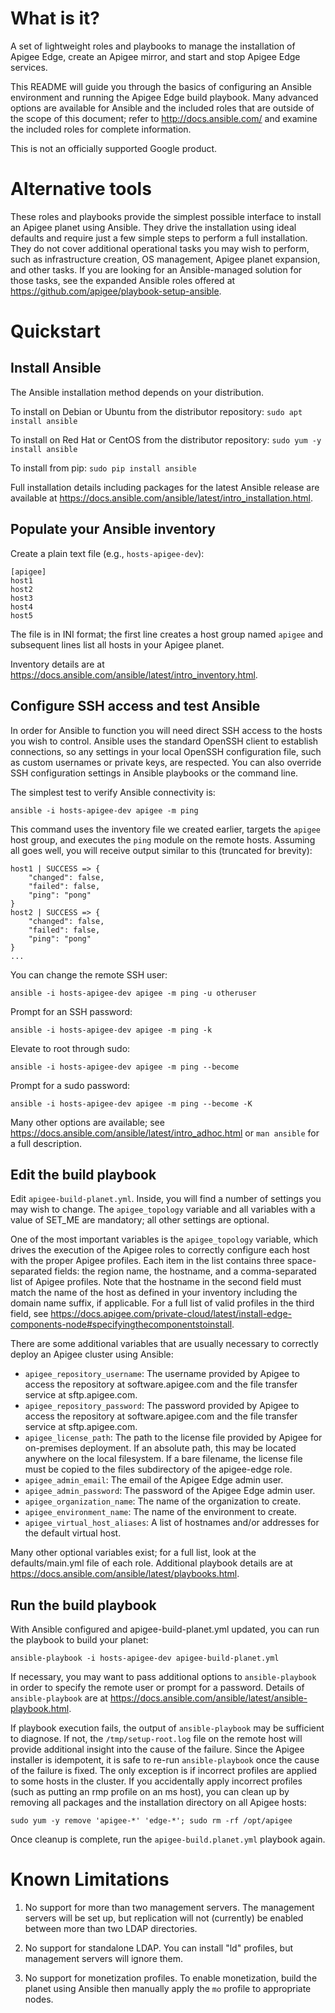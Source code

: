 # What is it?

A set of lightweight roles and playbooks to manage the installation of Apigee
Edge, create an Apigee mirror, and start and stop Apigee Edge services.

This README will guide you through the basics of configuring an Ansible
environment and running the Apigee Edge build playbook. Many advanced options
are available for Ansible and the included roles that are outside of the scope
of this document; refer to <http://docs.ansible.com/> and examine the included
roles for complete information.

This is not an officially supported Google product.



# Alternative tools

These roles and playbooks provide the simplest possible interface to install an
Apigee planet using Ansible. They drive the installation using ideal defaults
and require just a few simple steps to perform a full installation. They do not
cover additional operational tasks you may wish to perform, such as
infrastructure creation, OS management, Apigee planet expansion, and other
tasks. If you are looking for an Ansible-managed solution for those tasks, see
the expanded Ansible roles offered at
<https://github.com/apigee/playbook-setup-ansible>.



# Quickstart

## Install Ansible

The Ansible installation method depends on your distribution.

To install on Debian or Ubuntu from the distributor repository:
`sudo apt install ansible`

To install on Red Hat or CentOS from the distributor repository:
`sudo yum -y install ansible`

To install from pip:
`sudo pip install ansible`

Full installation details including packages for the latest Ansible release
are available at <https://docs.ansible.com/ansible/latest/intro_installation.html>.

## Populate your Ansible inventory

Create a plain text file (e.g., `hosts-apigee-dev`):

```
[apigee]
host1
host2
host3
host4
host5
```

The file is in INI format; the first line creates a host group named `apigee`
and subsequent lines list all hosts in your Apigee planet.

Inventory details are at <https://docs.ansible.com/ansible/latest/intro_inventory.html>.

## Configure SSH access and test Ansible

In order for Ansible to function you will need direct SSH access to the hosts
you wish to control. Ansible uses the standard OpenSSH client to establish
connections, so any settings in your local OpenSSH configuration file, such as
custom usernames or private keys, are respected. You can also override SSH
configuration settings in Ansible playbooks or the command line.

The simplest test to verify Ansible connectivity is:

`ansible -i hosts-apigee-dev apigee -m ping`

This command uses the inventory file we created earlier, targets the `apigee`
host group, and executes the `ping` module on the remote hosts. Assuming all
goes well, you will receive output similar to this (truncated for brevity):

```
host1 | SUCCESS => {
    "changed": false,
    "failed": false,
    "ping": "pong"
}
host2 | SUCCESS => {
    "changed": false,
    "failed": false,
    "ping": "pong"
}
...
```

You can change the remote SSH user:

`ansible -i hosts-apigee-dev apigee -m ping -u otheruser`

Prompt for an SSH password:

`ansible -i hosts-apigee-dev apigee -m ping -k`

Elevate to root through sudo:

`ansible -i hosts-apigee-dev apigee -m ping --become`

Prompt for a sudo password:

`ansible -i hosts-apigee-dev apigee -m ping --become -K`

Many other options are available; see <https://docs.ansible.com/ansible/latest/intro_adhoc.html>
or `man ansible` for a full description.

## Edit the build playbook

Edit `apigee-build-planet.yml`. Inside, you will find a number of settings you
may wish to change. The `apigee_topology` variable and all variables with
a value of SET_ME are mandatory; all other settings are optional.

One of the most important variables is the `apigee_topology` variable, which
drives the execution of the Apigee roles to correctly configure each host with
the proper Apigee profiles. Each item in the list contains three space-separated
fields: the region name, the hostname, and a comma-separated list of Apigee
profiles. Note that the hostname in the second field must match the name of the
host as defined in your inventory including the domain name suffix, if
applicable. For a full list of valid profiles in the third field, see
<https://docs.apigee.com/private-cloud/latest/install-edge-components-node#specifyingthecomponentstoinstall>.

There are some additional variables that are usually necessary to correctly
deploy an Apigee cluster using Ansible:

- `apigee_repository_username`: The username provided by Apigee to access the
repository at software.apigee.com and the file transfer service at sftp.apigee.com.
- `apigee_repository_password`: The password provided by Apigee to access the
repository at software.apigee.com and the file transfer service at sftp.apigee.com.
- `apigee_license_path`: The path to the license file provided by Apigee for
on-premises deployment. If an absolute path, this may be located anywhere on the
local filesystem. If a bare filename, the license file must be copied to the
files subdirectory of the apigee-edge role.
- `apigee_admin_email`: The email of the Apigee Edge admin user.
- `apigee_admin_password`: The password of the Apigee Edge admin user.
- `apigee_organization_name`: The name of the organization to create.
- `apigee_environment_name`: The name of the environment to create.
- `apigee_virtual_host_aliases`: A list of hostnames and/or addresses for the
default virtual host.

Many other optional variables exist; for a full list, look at the
defaults/main.yml file of each role. Additional playbook details are at
<https://docs.ansible.com/ansible/latest/playbooks.html>.

## Run the build playbook

With Ansible configured and apigee-build-planet.yml updated, you can run the
playbook to build your planet:

`ansible-playbook -i hosts-apigee-dev apigee-build-planet.yml`

If necessary, you may want to pass additional options to `ansible-playbook` in
order to specify the remote user or prompt for a password. Details of
`ansible-playbook` are at <https://docs.ansible.com/ansible/latest/ansible-playbook.html>.

If playbook execution fails, the output of `ansible-playbook` may be sufficient to
diagnose. If not, the `/tmp/setup-root.log` file on the remote host will provide
additional insight into the cause of the failure. Since the Apigee installer is
idempotent, it is safe to re-run `ansible-playbook` once the cause of the failure
is fixed. The only exception is if incorrect profiles are applied to some hosts
in the cluster. If you accidentally apply incorrect profiles (such as putting an
rmp profile on an ms host), you can clean up by removing all packages and the
installation directory on all Apigee hosts:

`sudo yum -y remove 'apigee-*' 'edge-*'; sudo rm -rf /opt/apigee`

Once cleanup is complete, run the `apigee-build.planet.yml` playbook again.



# Known Limitations

1) No support for more than two management servers. The management servers will
be set up, but replication will not (currently) be enabled between more than
two LDAP directories.

2) No support for standalone LDAP. You can install "ld" profiles, but management
servers will ignore them.

3) No support for monetization profiles. To enable monetization, build the planet
using Ansible then manually apply the `mo` profile to appropriate nodes.
